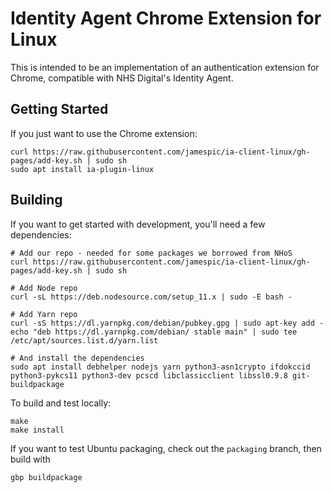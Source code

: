 Identity Agent Chrome Extension for Linux
=========================================

This is intended to be an implementation of an authentication extension for
Chrome, compatible with NHS Digital's Identity Agent.

Getting Started
---------------

If you just want to use the Chrome extension:

```
curl https://raw.githubusercontent.com/jamespic/ia-client-linux/gh-pages/add-key.sh | sudo sh
sudo apt install ia-plugin-linux
```

Building
--------

If you want to get started with development, you'll need a few dependencies:

```
# Add our repo - needed for some packages we borrowed from NHoS
curl https://raw.githubusercontent.com/jamespic/ia-client-linux/gh-pages/add-key.sh | sudo sh

# Add Node repo
curl -sL https://deb.nodesource.com/setup_11.x | sudo -E bash -

# Add Yarn repo
curl -sS https://dl.yarnpkg.com/debian/pubkey.gpg | sudo apt-key add -
echo "deb https://dl.yarnpkg.com/debian/ stable main" | sudo tee /etc/apt/sources.list.d/yarn.list

# And install the dependencies
sudo apt install debhelper nodejs yarn python3-asn1crypto ifdokccid python3-pykcs11 python3-dev pcscd libclassicclient libssl0.9.8 git-buildpackage
```

To build and test locally:

```
make
make install
```

If you want to test Ubuntu packaging, check out the `packaging` branch, then build with 
```
gbp buildpackage
```
